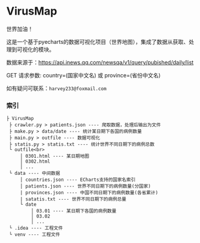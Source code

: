 # VirusMap

世界加油！

这是一个基于pyecharts的数据可视化项目（世界地图），集成了数据从获取、处理到可视化的模块。

数据来源于：https://api.inews.qq.com/newsqa/v1/query/pubished/daily/list

GET 请求参数: country=(国家中文名) 或 province=(省份中文名)

如有疑问可联系：```harvey233@foxmail.com```

### 索引

```
├ VirusMap
 ├ crawler.py > patients.json ---- 爬取数据，处理后输出为文件
 ├ make.py > data/date ---- 统计某日期下各国的病例数量
 ├ main.py > outfile ---- 数据可视化
 ├ statis.py > statis.txt ---- 统计世界不同日期下的病例总数
 └ outfile<br>
     │ 0301.html ---- 某日期地图
     │ 0302.html
     │ ...
 └ data ---- 中间数据
     │ countries.json ---- ECharts支持的国家名索引
     │ patients.json ---- 世界不同日期下的病例数量(分国家)
     | provinces.json ---- 中国不同日期下的病例数量(各省累计)
     | satatis.txt ---- 世界不同日期下的病例总量
     └ date
         │ 03.01 ---- 某日期下各国的病例数量    
         │ 03.02
         │ ...   
 └ .idea ---- 工程文件
 └ venv ---- 工程文件
 ```
